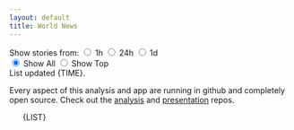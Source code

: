 ```yaml
---
layout: default
title: World News
---
```


<div markdown="0">

<div id="controls">
    <!-- a clickable fas gear icon which opens/collapses a div containing controls for the feed -->
    <a class="fas fa-gear" data-toggle="collapse" href="#controls-collapse" role="button" aria-expanded="false" aria-controls="controls-collapse"></a>
    <div class="collapse" id="controls-collapse">
        <!--- radio buttons for Show stories from 1h, 24h, 1d -->
        <div class="btn-group btn-group-toggle" data-toggle="buttons">
            Show stories from:
            <label class="btn btn-secondary active">
                <input type="radio" name="options" id="option1" autocomplete="off" checked> 1h
            </label>
            <label class="btn btn-secondary">
                <input type="radio" name="options" id="option2" autocomplete="off"> 24h
            </label>
            <label class="btn btn-secondary">
                <input type="radio" name="options" id="option3" autocomplete="off"> 1d
            </label>
        </div>
        <!--- radio buttons for Show All, Show Top -->
        <div class="btn-group btn-group-toggle" data-toggle="buttons">
            <label class="btn btn-secondary active">
                <input type="radio" name="options" id="option4" autocomplete="off" checked> Show All
            </label>
            <label class="btn btn-secondary">
                <input type="radio" name="options" id="option5" autocomplete="off"> Show Top
            </label>
        </div>
    </div>
</div>

<div class="byline small text-muted">List updated <span class="datetime">{TIME}</span>.</div>

<p>Every aspect of this analysis and app are running in github and completely open source.
Check out the <a href="https://github.com/Castro-Media/Analysis">analysis</a> and
<a href="https://github.com/Castro-Media/TopStoryReview.com">presentation</a> repos.</p>
<ul>
{LIST}
</ul>
</div>
